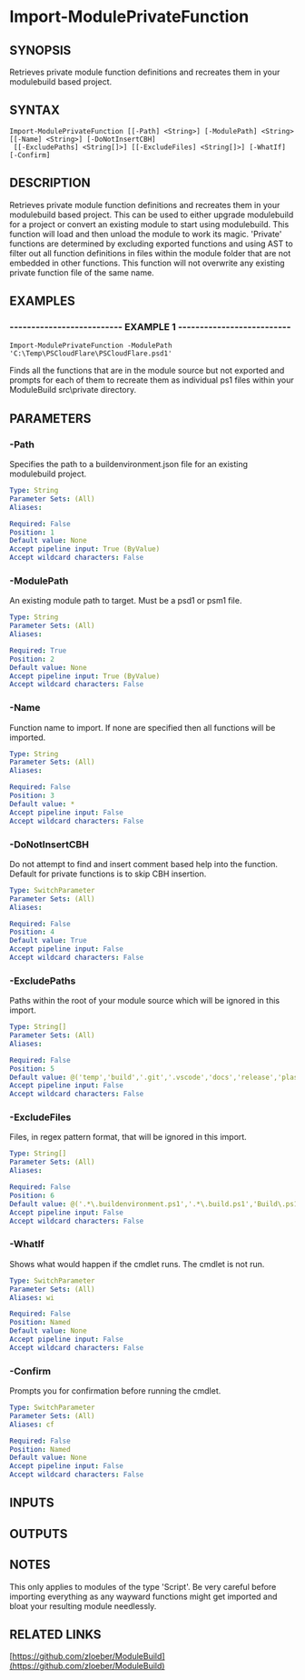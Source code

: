 ﻿---
external help file: ModuleBuild-help.xml
online version: https://github.com/zloeber/ModuleBuild
schema: 2.0.0
---

# Import-ModulePrivateFunction

## SYNOPSIS
Retrieves private module function definitions and recreates them in your modulebuild based project.

## SYNTAX

```
Import-ModulePrivateFunction [[-Path] <String>] [-ModulePath] <String> [[-Name] <String>] [-DoNotInsertCBH]
 [[-ExcludePaths] <String[]>] [[-ExcludeFiles] <String[]>] [-WhatIf] [-Confirm]
```

## DESCRIPTION
Retrieves private module function definitions and recreates them in your modulebuild based project.
This can be used to either upgrade modulebuild for a project or convert an existing module to start using modulebuild.
This function will load and then unload the module to work its magic.
'Private' functions are determined by excluding exported functions and using AST to filter out all function definitions in files within the module folder that are not embedded in other functions.
This function will not overwrite any existing private function file of the same name.

## EXAMPLES

### -------------------------- EXAMPLE 1 --------------------------
```
Import-ModulePrivateFunction -ModulePath 'C:\Temp\PSCloudFlare\PSCloudFlare.psd1'
```

Finds all the functions that are in the module source but not exported and prompts for each of them to recreate them as individual ps1 files within your ModuleBuild src\private directory.

## PARAMETERS

### -Path
Specifies the path to a buildenvironment.json file for an existing modulebuild project.

```yaml
Type: String
Parameter Sets: (All)
Aliases: 

Required: False
Position: 1
Default value: None
Accept pipeline input: True (ByValue)
Accept wildcard characters: False
```

### -ModulePath
An existing module path to target.
Must be a psd1 or psm1 file.

```yaml
Type: String
Parameter Sets: (All)
Aliases: 

Required: True
Position: 2
Default value: None
Accept pipeline input: True (ByValue)
Accept wildcard characters: False
```

### -Name
Function name to import.
If none are specified then all functions will be imported.

```yaml
Type: String
Parameter Sets: (All)
Aliases: 

Required: False
Position: 3
Default value: *
Accept pipeline input: False
Accept wildcard characters: False
```

### -DoNotInsertCBH
Do not attempt to find and insert comment based help into the function.
Default for private functions is to skip CBH insertion.

```yaml
Type: SwitchParameter
Parameter Sets: (All)
Aliases: 

Required: False
Position: 4
Default value: True
Accept pipeline input: False
Accept wildcard characters: False
```

### -ExcludePaths
Paths within the root of your module source which will be ignored in this import.

```yaml
Type: String[]
Parameter Sets: (All)
Aliases: 

Required: False
Position: 5
Default value: @('temp','build','.git','.vscode','docs','release','plaster')
Accept pipeline input: False
Accept wildcard characters: False
```

### -ExcludeFiles
Files, in regex pattern format, that will be ignored in this import.

```yaml
Type: String[]
Parameter Sets: (All)
Aliases: 

Required: False
Position: 6
Default value: @('.*\.buildenvironment.ps1','.*\.build.ps1','Build\.ps1','Install\.ps1','PreLoad\.ps1','PostLoad\.ps1','.*\.tests\.ps1','.*\.test\.ps1')
Accept pipeline input: False
Accept wildcard characters: False
```

### -WhatIf
Shows what would happen if the cmdlet runs.
The cmdlet is not run.

```yaml
Type: SwitchParameter
Parameter Sets: (All)
Aliases: wi

Required: False
Position: Named
Default value: None
Accept pipeline input: False
Accept wildcard characters: False
```

### -Confirm
Prompts you for confirmation before running the cmdlet.

```yaml
Type: SwitchParameter
Parameter Sets: (All)
Aliases: cf

Required: False
Position: Named
Default value: None
Accept pipeline input: False
Accept wildcard characters: False
```

## INPUTS

## OUTPUTS

## NOTES
This only applies to modules of the type 'Script'.
Be very careful before importing everything as any wayward functions might get imported and bloat your resulting module needlessly.

## RELATED LINKS

[https://github.com/zloeber/ModuleBuild](https://github.com/zloeber/ModuleBuild)

